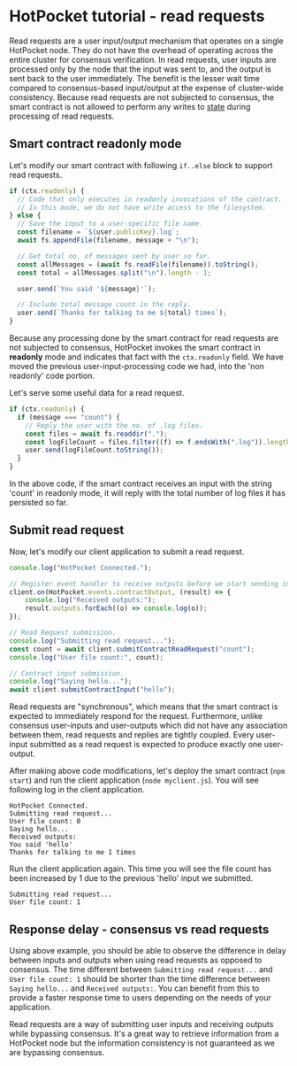 # HotPocket tutorial - read requests

Read requests are a user input/output mechanism that operates on a single HotPocket node. They do not have the overhead of operating across the entire cluster for consensus verification. In read requests, user inputs are processed only by the node that the input was sent to, and the output is sent back to the user immediately. The benefit is the lesser wait time compared to consensus-based input/output at the expense of cluster-wide consistency. Because read requests are not subjected to consensus, the smart contract is not allowed to perform any writes to [state](concepts.md/#state) during processing of read requests.

## Smart contract readonly mode

Let's modify our smart contract with following `if..else` block to support read requests.

```javascript
if (ctx.readonly) {
  // Code that only executes in readonly invocations of the contract.
  // In this mode, we do not have write access to the filesystem.
} else {
  // Save the input to a user-specific file name.
  const filename = `${user.publicKey}.log`;
  await fs.appendFile(filename, message + "\n");

  // Get total no. of messages sent by user so far.
  const allMessages = (await fs.readFile(filename)).toString();
  const total = allMessages.split("\n").length - 1;

  user.send(`You said '${message}'`);

  // Include total message count in the reply.
  user.send(`Thanks for talking to me ${total} times`);
}
```

Because any processing done by the smart contract for read requests are not subjected to consensus, HotPocket invokes the smart contract in **readonly** mode and indicates that fact with the `ctx.readonly` field. We have moved the previous user-input-processing code we had, into the 'non readonly' code portion.

Let's serve some useful data for a read request.

```javascript
if (ctx.readonly) {
  if (message === "count") {
    // Reply the user with the no. of .log files.
    const files = await fs.readdir(".");
    const logFileCount = files.filter((f) => f.endsWith(".log")).length;
    user.send(logFileCount.toString());
  }
}
```

In the above code, if the smart contract receives an input with the string 'count' in readonly mode, it will reply with the total number of log files it has persisted so far.

## Submit read request

Now, let's modify our client application to submit a read request.

```javascript
console.log("HotPocket Connected.");

// Register event handler to receive outputs before we start sending inputs.
client.on(HotPocket.events.contractOutput, (result) => {
    console.log("Received outputs:");
    result.outputs.forEach((o) => console.log(o));
});

// Read Request submission.
console.log("Submitting read request...");
const count = await client.submitContractReadRequest("count");
console.log("User file count:", count);

// Contract input submission.
console.log("Saying hello...");
await client.submitContractInput("hello");
```

Read requests are "synchronous", which means that the smart contract is expected to immediately respond for the request. Furthermore, unlike consensus user-inputs and user-outputs which did not have any association between them, read requests and replies are tightly coupled. Every user-input submitted as a read request is expected to produce exactly one user-output.

After making above code modifications, let's deploy the smart contract (`npm start`) and run the client application (`node myclient.js`). You will see following log in the client application.

```
HotPocket Connected.
Submitting read request...
User file count: 0
Saying hello...
Received outputs:
You said 'hello'
Thanks for talking to me 1 times
```

Run the client application again. This time you will see the file count has been increased by 1 due to the previous 'hello' input we submitted.

```
Submitting read request...
User file count: 1
```

## Response delay - consensus vs read requests

Using above example, you should be able to observe the difference in delay between inputs and outputs when using read requests as opposed to consensus. The time different between `Submitting read request...` and `User file count: 1` should be shorter than the time difference between `Saying hello...` and `Received outputs:`. You can benefit from this to provide a faster response time to users depending on the needs of your application.

Read requests are a way of submitting user inputs and receiving outputs while bypassing consensus. It's a great way to retrieve information from a HotPocket node but the information consistency is not guaranteed as we are bypassing consensus.